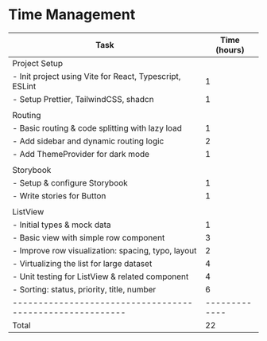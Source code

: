 # Time Management

| Task                                                      | Time (hours)  |
| --------------------------------------------------------- | ------------- |
| Project Setup                                             |               |
| - Init project using Vite for React, Typescript, ESLint   | 1             |
| - Setup Prettier, TailwindCSS, shadcn                     | 1             |
|                                                           |               |
| Routing                                                   |               |
| - Basic routing & code splitting with lazy load           | 1             |
| - Add sidebar and dynamic routing logic                   | 2             |
| - Add ThemeProvider for dark mode                         | 1             |
|                                                           |               |
| Storybook                                                 |               |
| - Setup & configure Storybook                             | 1             |
| - Write stories for Button                                | 1             |
|                                                           |               |
| ListView                                                  |               |
| - Initial types & mock data                               | 1             |
| - Basic view with simple row component                    | 3             |
| - Improve row visualization: spacing, typo, layout        | 2             |
| - Virtualizing the list for large dataset                 | 4             |
| - Unit testing for ListView & related component           | 4             |
| - Sorting: status, priority, title, number                | 6             |
| --------------------------------------------------------- | ------------- |
| Total                                                     | 22            |